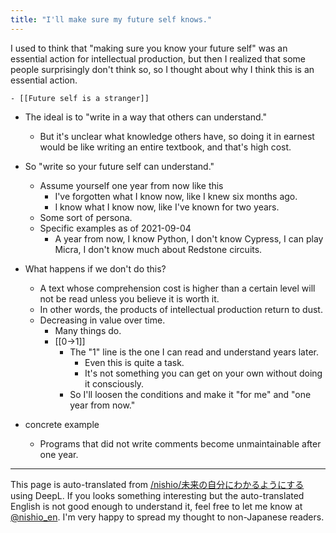 ```yaml
---
title: "I'll make sure my future self knows."
---
```


I used to think that "making sure you know your future self" was an essential action for intellectual production, but then I realized that some people surprisingly don't think so, so I thought about why I think this is an essential action.

    - [[Future self is a stranger]]
- The ideal is to "write in a way that others can understand."
    - But it's unclear what knowledge others have, so doing it in earnest would be like writing an entire textbook, and that's high cost.
- So "write so your future self can understand."
    - Assume yourself one year from now like this
        - I've forgotten what I know now, like I knew six months ago.
        - I know what I know now, like I've known for two years.
    - Some sort of persona.
    - Specific examples as of 2021-09-04
        - A year from now, I know Python, I don't know Cypress, I can play Micra, I don't know much about Redstone circuits.

- What happens if we don't do this?
    - A text whose comprehension cost is higher than a certain level will not be read unless you believe it is worth it.
    - In other words, the products of intellectual production return to dust.
    - Decreasing in value over time.
        - Many things do.
        - [[0→1]]
            - The "1" line is the one I can read and understand years later.
                - Even this is quite a task.
                - It's not something you can get on your own without doing it consciously.
            - So I'll loosen the conditions and make it "for me" and "one year from now."

- concrete example
    - Programs that did not write comments become unmaintainable after one year.


---
This page is auto-translated from [/nishio/未来の自分にわかるようにする](https://scrapbox.io/nishio/未来の自分にわかるようにする) using DeepL. If you looks something interesting but the auto-translated English is not good enough to understand it, feel free to let me know at [@nishio_en](https://twitter.com/nishio_en). I'm very happy to spread my thought to non-Japanese readers.